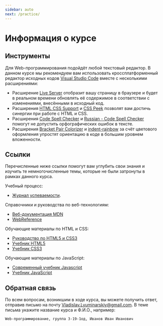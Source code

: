 ```yaml
---
sidebar: auto
next: /practice/
---
```


# Информация о курсе

## Инструменты

Для Web-программирования подойдёт любой текстовый редактор. В данном курсе мы рекомендуем вам использовать кроссплатформенный редактор исходных кодов [Visual Studio Code](https://code.visualstudio.com) вместе с несколькими расширениями:

- Расширение [Live Server](https://marketplace.visualstudio.com/items?itemName=ritwickdey.LiveServer) отобразит вашу страницу в браузере и будет в реальном времени обновлять её содержимое в соответствии с изменениями, внесёнными в исходный код.
- Расширения [HTML CSS Support](https://marketplace.visualstudio.com/items?itemName=ecmel.vscode-html-css) и [CSS Peek](https://marketplace.visualstudio.com/items?itemName=pranaygp.vscode-css-peek) позволят вам достичь синергии при работе с HTML и CSS.
- Расширения [Code Spell Checker](https://marketplace.visualstudio.com/items?itemName=streetsidesoftware.code-spell-checker) и [Russian - Code Spell Checker](https://marketplace.visualstudio.com/items?itemName=streetsidesoftware.code-spell-checker-russian) помогут не допустить орфографических ошибок в тексте.
- Расширения [Bracket Pair Colorizer](https://marketplace.visualstudio.com/items?itemName=CoenraadS.bracket-pair-colorizer) и [indent-rainbow](https://marketplace.visualstudio.com/items?itemName=oderwat.indent-rainbow) за счёт цветового оформления упростят ориентацию в коде в большим уровнем вложенности.

## Ссылки

Перечисленные ниже ссылки помогут вам углубить свои знания и изучить те немногочисленные темы, которые не были затронуты в рамках данного курса.

Учебный процесс:

- [Журнал успеваемости](https://docs.google.com/spreadsheets/d/11zr8hoBczJjDeymf9hln2TO-HC8GdzppIweR8Ws3XRw/edit?usp=sharing).

Справочники и руководства по веб-технологиям:

- [Веб-документация MDN](https://developer.mozilla.org)
- [WebReference](https://webref.ru)

Обучающие материалы по HTML и CSS:

- [Руководство по HTML5 и CSS3](https://metanit.com/web/html5/1.1.php)
- [Учебник HTML5](https://professorweb.ru/my/html/html5/level1/html5_index.php)
- [Учебник CSS3](https://professorweb.ru/my/css/css_theory/level1/css_index.php)

Обучающие материалы по JavaScript:

- [Современный учебник Javascript](https://learn.javascript.ru)
- [Учебник JavaScript](https://professorweb.ru/my/javascript/js_theory/level1/javascript_index.php)

## Обратная связь

По всем вопросам, возникшим в ходе курса, вы можете получить ответ, отправив
письмо на почту <a href='mailto:Vladislav.Lyuminarskiy@gmail.com
?subject=Web-программирование,%20Иванов%20Иван%20Иванович'
target='_blank'>Vladislav.Lyuminarskiy@gmail.com</a>.
В теме письма укажите название курса и Ф.И.О., например:

`Web-программирование, группа 3-19-1од, Иванов Иван Иванович`